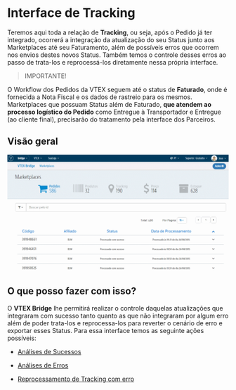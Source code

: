 # Interface de Tracking
Teremos aqui toda a relação de **Tracking**, ou seja, após o Pedido já ter integrado, ocorrerá a integração da atualização do seu Status junto aos Marketplaces até seu Faturamento, além de possíveis erros que ocorrem nos envios destes novos Status. Também temos o controle desses erros ao passo de trata-los e reprocessá-los diretamente nessa própria interface.

> IMPORTANTE!

O Workflow dos Pedidos da VTEX seguem até o status de **Faturado**, onde é fornecida a Nota Fiscal e os dados de rastreio para os mesmos. Marketplaces que possuam Status além de Faturado, **que atendem ao processo logístico do Pedido** como Entregue à Transportador e Entregue (ao cliente final), precisarão do tratamento pela interface dos Parceiros.

## Visão geral

![Visão geral Tracking](V_visaogeral_tracking.gif)

## O que posso fazer com isso?
O **VTEX Bridge** lhe permitirá realizar o controle daquelas atualizações que integraram com sucesso tanto quanto as que não integraram por algum erro além de poder trata-los e reprocessa-los para reverter o cenário de erro e exportar esses Status. Para essa interface temos as seguinte ações possíveis:


* [Análises de Sucessos](analises-de-sucessos\README.md)

* [Análises de Erros](analises-de-erros\README.md)

* [Reprocessamento de Tracking com erro](reprocessamento-de-tracking\README.md)
